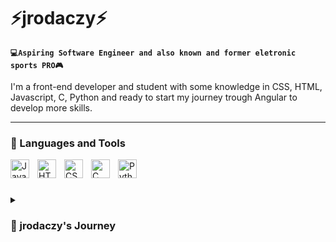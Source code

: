 # ⚡jrodaczy⚡

**`💻Aspiring Software Engineer and also known and former eletronic sports PRO🎮`**

I'm a front-end developer and student with some knowledge in CSS, HTML, Javascript, C, Python and ready to start my journey trough Angular to develop more skills.

---

### 🧰 Languages and Tools

<img align="left" alt="JavaScript" width="30px" style="padding-right:10px;" src="https://cdn.jsdelivr.net/gh/devicons/devicon/icons/javascript/javascript-plain.svg" />
<img align="left" alt="HTML" width="30px" style="padding-right:10px;" src="https://cdn.jsdelivr.net/gh/devicons/devicon/icons/html5/html5-plain.svg" />
<img align="left" alt="CSS" width="30px" style="padding-right:10px;" src="https://cdn.jsdelivr.net/gh/devicons/devicon/icons/css3/css3-plain.svg" />
<img align="left" alt="C" width="30px" style="padding-right:10px;"
src="https://cdn.jsdelivr.net/gh/devicons/devicon/icons/c/c-original.svg" />
<img align="left" alt="Python" width="30px" style="padding-right:10px;" src="https://cdn.jsdelivr.net/gh/devicons/devicon/icons/python/python-plain.svg" />
<br>

#

<details>
  <summary><h3>📔 jrodaczy's Journey</h3></summary>
  I was a Professional eletronic sports player and analyst that competed in the game Counter-Strike Global Offensive from     2016 to 2022, now i am studying and working at getting better everyday at my new thing, also known as front-end             developing but i am always open to trying new things in the area as i had some experiences with mySQL and Shell.      
